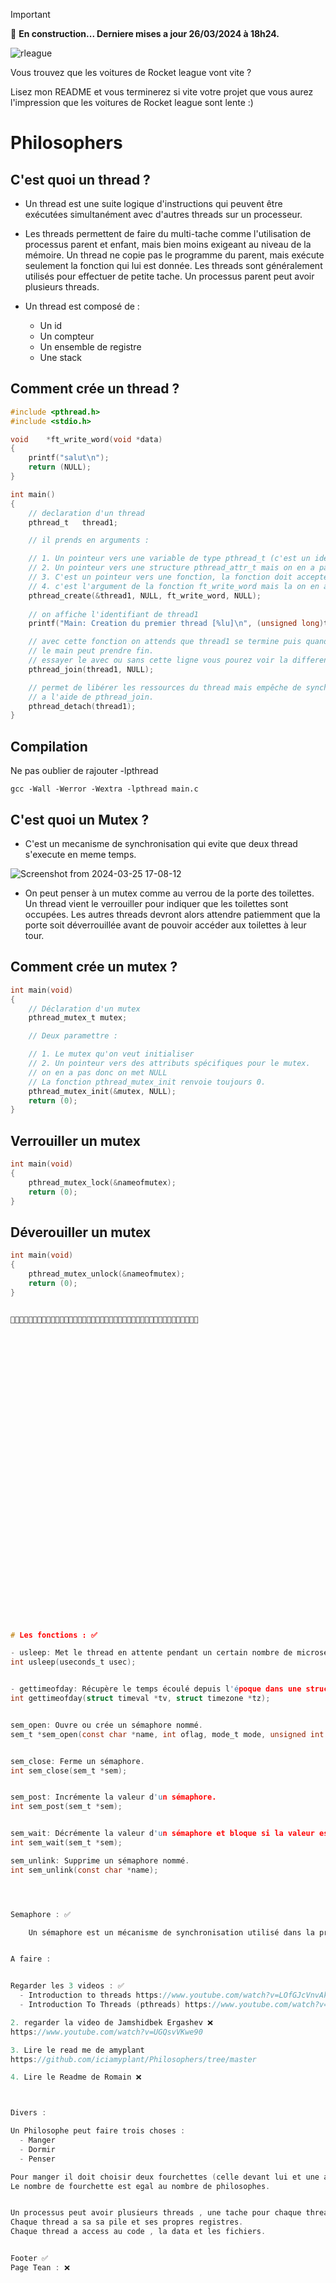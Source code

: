> [!IMPORTANT]
🚧 **En construction... Derniere mises a jour 26/03/2024 à 18h24.**

![rleague](https://github.com/Teddyburgonde/Philosophers/assets/93845046/ad7ba6d3-a858-4389-9fec-27c3bcd5bcc7)

Vous trouvez que les voitures de Rocket league vont vite ?

Lisez mon README et vous terminerez si vite votre projet que vous aurez l'impression que les voitures de Rocket league sont lente :)

# **Philosophers**

## **C'est quoi un thread ?**

- Un thread est une suite logique d'instructions qui peuvent être exécutées simultanément avec d'autres threads sur un processeur.
- Les threads permettent de faire du multi-tache comme l'utilisation de processus parent et enfant, mais bien moins exigeant au niveau de la mémoire. Un thread ne copie pas le programme du parent, mais exécute seulement la fonction qui lui est donnée. Les threads sont généralement utilisés pour effectuer de petite tache. Un processus parent peut avoir plusieurs threads.

- Un thread est composé de :
  
  	- Un id
	- Un compteur
	- Un ensemble de registre
 	- Une stack 

## **Comment crée un thread ?**

```C
#include <pthread.h>
#include <stdio.h>

void	*ft_write_word(void *data)
{
	printf("salut\n");
	return (NULL);
}

int	main()
{	
	// declaration d'un thread
	pthread_t	thread1;

	// il prends en arguments :

	// 1. Un pointeur vers une variable de type pthread_t (c'est un identifiant)
	// 2. Un pointeur vers une structure pthread_attr_t mais on en a pas donc on met NULL 
	// 3. C'est un pointeur vers une fonction, la fonction doit accepter un argument de type void*
	// 4. c'est l'argument de la fonction ft_write_word mais la on en a pas donc on met NULL
	pthread_create(&thread1, NULL, ft_write_word, NULL);
	
	// on affiche l'identifiant de thread1
	printf("Main: Creation du premier thread [%lu]\n", (unsigned long)thread1);

	// avec cette fonction on attends que thread1 se termine puis quand il est terminer
	// le main peut prendre fin.
	// essayer le avec ou sans cette ligne vous pourez voir la difference.
	pthread_join(thread1, NULL);

	// permet de libérer les ressources du thread mais empêche de synchroniser plusieurs thrads
	// a l'aide de pthread_join.
	pthread_detach(thread1);
}
```
##  **Compilation**
Ne pas oublier de rajouter -lpthread 
```
gcc -Wall -Werror -Wextra -lpthread main.c
```
## **C'est quoi un Mutex ?**

- C'est un mecanisme de synchronisation qui evite que deux thread s'execute en meme temps.

![Screenshot from 2024-03-25 17-08-12](https://github.com/Teddyburgonde/Philosophers/assets/93845046/8415d620-a47f-467a-a5d3-0b80702586fd)

- On peut penser à un mutex comme au verrou de la porte des toilettes. Un thread vient le verrouiller pour indiquer que les toilettes sont occupées. Les autres threads devront alors attendre patiemment que la porte soit déverrouillée avant de pouvoir accéder aux toilettes à leur tour.

## **Comment crée un mutex ?**

```C
int	main(void)
{	
	// Déclaration d'un mutex
	pthread_mutex_t	mutex;

	// Deux paramettre : 

	// 1. Le mutex qu'on veut initialiser
	// 2. Un pointeur vers des attributs spécifiques pour le mutex.
	// on en a pas donc on met NULL
	// La fonction pthread_mutex_init renvoie toujours 0.
	pthread_mutex_init(&mutex, NULL);
	return (0);
}
```
## **Verrouiller un mutex**

```C
int	main(void)
{
	pthread_mutex_lock(&nameofmutex);
	return (0);
}
```

## **Déverouiller un mutex**
```C
int	main(void)
{
	pthread_mutex_unlock(&nameofmutex);
	return (0);
}


🚧🚧🚧🚧🚧🚧🚧🚧🚧🚧🚧🚧🚧🚧🚧🚧🚧🚧🚧🚧🚧🚧🚧🚧🚧🚧🚧🚧🚧🚧🚧🚧🚧🚧🚧🚧🚧🚧🚧🚧🚧🚧



































# Les fonctions : ✅

- usleep: Met le thread en attente pendant un certain nombre de microsecondes.
int usleep(useconds_t usec);


- gettimeofday: Récupère le temps écoulé depuis l'époque dans une structure timeval.
int gettimeofday(struct timeval *tv, struct timezone *tz);


sem_open: Ouvre ou crée un sémaphore nommé.
sem_t *sem_open(const char *name, int oflag, mode_t mode, unsigned int value);


sem_close: Ferme un sémaphore.
int sem_close(sem_t *sem);


sem_post: Incrémente la valeur d'un sémaphore.
int sem_post(sem_t *sem);


sem_wait: Décrémente la valeur d'un sémaphore et bloque si la valeur est négative.
int sem_wait(sem_t *sem);

sem_unlink: Supprime un sémaphore nommé.
int sem_unlink(const char *name);




Semaphore : ✅    

	Un sémaphore est un mécanisme de synchronisation utilisé dans la programmation multithread et multiprocessus pour contrôler l'accès concurrent à des ressources partagées. Son rôle principal est de réguler l'accès à une ressource partagée entre plusieurs threads ou processus en imposant des règles d'accès.    


A faire : 


Regarder les 3 videos : ✅
  - Introduction to threads https://www.youtube.com/watch?v=LOfGJcVnvAk ✅
  - Introduction To Threads (pthreads) https://www.youtube.com/watch?v=ldJ8WGZVXZk ✅

2. regarder la video de Jamshidbek Ergashev ❌
https://www.youtube.com/watch?v=UGQsvVKwe90

3. Lire le read me de amyplant  
https://github.com/iciamyplant/Philosophers/tree/master 

4. Lire le Readme de Romain ❌



Divers : 

Un Philosophe peut faire trois choses :  
  - Manger
  - Dormir
  - Penser

Pour manger il doit choisir deux fourchettes (celle devant lui et une autre a sa droite ou a sa gauche.
Le nombre de fourchette est egal au nombre de philosophes.


Un processus peut avoir plusieurs threads , une tache pour chaque threads.
Chaque thread a sa sa pile et ses propres registres.
Chaque thread a access au code , la data et les fichiers. 


Footer ✅
Page Tean : ❌
